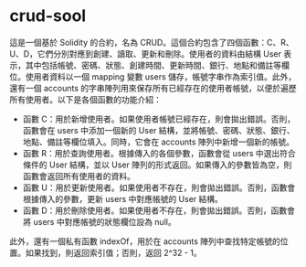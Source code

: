 # crud-sool
這是一個基於 Solidity 的合約，名為 CRUD。這個合約包含了四個函數：C、R、U、D，它們分別對應到創建、讀取、更新和刪除。使用者的資料由結構 User 表示，其中包括帳號、密碼、狀態、創建時間、更新時間、銀行、地點和備註等欄位。使用者資料以一個 mapping 變數 users 儲存，帳號字串作為索引值。此外，還有一個 accounts 的字串陣列用來保存所有已經存在的使用者帳號，以便於遍歷所有使用者。以下是各個函數的功能介紹：

- 函數 C：用於新增使用者。如果使用者帳號已經存在，則會拋出錯誤。否則，函數會在 users 中添加一個新的 User 結構，並將帳號、密碼、狀態、銀行、地點、備註等欄位填入。同時，它會在 accounts 陣列中新增一個新的帳號。
- 函數 R：用於查詢使用者。根據傳入的各個參數，函數會從 users 中選出符合條件的 User 結構，並以 User 陣列的形式返回。如果傳入的參數皆為空，則函數會返回所有使用者的資料。
- 函數 U：用於更新使用者。如果使用者不存在，則會拋出錯誤。否則，函數會根據傳入的參數，更新 users 中對應帳號的 User 結構。
- 函數 D：用於刪除使用者。如果使用者不存在，則會拋出錯誤。否則，函數會將 users 中對應帳號的狀態欄位設為 null。

此外，還有一個私有函數 indexOf，用於在 accounts 陣列中查找特定帳號的位置。如果找到，則返回索引值；否則，返回 2^32 - 1。


